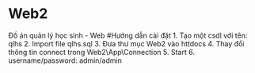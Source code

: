 # Web2
Đồ án quản lý học sinh - Web
#Hướng dẫn cài đặt
	1. Tạo một csdl với tên: qlhs
	2. Import file qlhs.sql
	3. Đưa thư mục Web2 vào httdocs
	4. Thay đổi thông tin connect trong Web2\App\Connection
	5. Start
	6. username/password: admin/admin